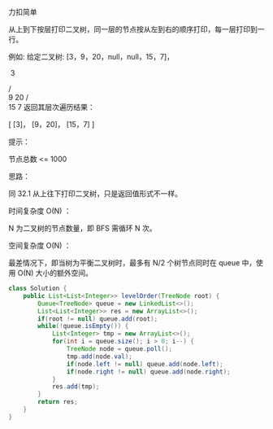 力扣简单



从上到下按层打印二叉树，同一层的节点按从左到右的顺序打印，每一层打印到一行。

 

例如:
给定二叉树: [3，9，20，null，null，15，7]，

​	3

   / \
  9  20
    /  \
   15   7
返回其层次遍历结果：

[
  [3]，
  [9，20]，
  [15，7]
]


提示：

节点总数 <= 1000





思路：

同 32.1 从上往下打印二叉树，只是返回值形式不一样。



时间复杂度 O(N) ： 

N 为二叉树的节点数量，即 BFS 需循环 N 次。

空间复杂度 O(N) ： 

最差情况下，即当树为平衡二叉树时，最多有 N/2 个树节点同时在 queue 中，使用 O(N) 大小的额外空间。

````java
class Solution {
    public List<List<Integer>> levelOrder(TreeNode root) {
        Queue<TreeNode> queue = new LinkedList<>();
        List<List<Integer>> res = new ArrayList<>();
        if(root != null) queue.add(root);
        while(!queue.isEmpty()) {
            List<Integer> tmp = new ArrayList<>();
            for(int i = queue.size(); i > 0; i--) {
                TreeNode node = queue.poll();
                tmp.add(node.val);
                if(node.left != null) queue.add(node.left);
                if(node.right != null) queue.add(node.right);
            }
            res.add(tmp);
        }
        return res;
    }
}
````

